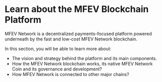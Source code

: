 # Learn about the MFEV Blockchain Platform

MFEV Network is a decentralized payments-focused platform powered underneath by the fast and low-cost MFEV Network blockchain.

In this section, you will be able to learn more about:

* The vision and strategy behind the platform and its main components.
* How the MFEV Network  blockchain works, its native MFEV Network Coin and its governance and development?
* How MFEV Network is connected to other major chains?
